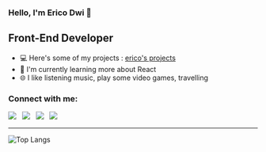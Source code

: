 ### Hello, I'm Erico Dwi 👋 

## Front-End Developer

- 💻 Here's some of my projects : [erico's projects][projects]
- 🌱 I'm currently learning more about React 
- 🌐 I like listening music, play some video games, travelling

### Connect with me:

[<img src="https://img.icons8.com/fluency/48/000000/gmail-new.png"/>][gmail] &nbsp;
[<img src="https://img.icons8.com/fluency/48/000000/instagram-new.png"/>][instagram] &nbsp;
[<img src="https://img.icons8.com/color/48/000000/tiktok--v1.png"/>][tiktok] &nbsp;
[<img src="https://img.icons8.com/color/48/000000/linkedin.png"/>][linkedin] &nbsp;


---
![Top Langs](https://github-readme-stats.vercel.app/api/top-langs/?username=ericodwr&theme=radical)















<!-- Links -->

[instagram]: https://instagram.com/ericodwr
[linkedin]: https://www.linkedin.com/in/ericodwir/
[tiktok]: https://www.tiktok.com/@ocirex
[gmail]: https://mail.google.com/mail/u/0/?to=erikodwirosadi12@gmail.com&fs=1&tf=cm
[projects]: ''
